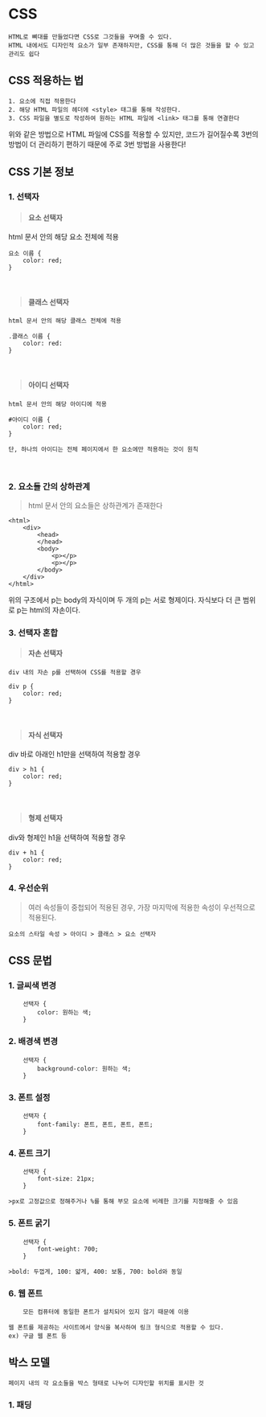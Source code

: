 # CSS

    HTML로 뼈대를 만들었다면 CSS로 그것들을 꾸며줄 수 있다.
    HTML 내에서도 디자인적 요소가 일부 존재하지만, CSS를 통해 더 많은 것들을 할 수 있고 관리도 쉽다

## CSS 적용하는 법

    1. 요소에 직접 적용한다
    2. 해당 HTML 파일의 헤더에 <style> 태그를 통해 작성한다.
    3. CSS 파일을 별도로 작성하여 원하는 HTML 파일에 <link> 태그를 통해 연결한다

위와 같은 방법으로 HTML 파일에 CSS를 적용할 수 있지만, 코드가 길어질수록 3번의 방법이 더 관리하기 편하기 때문에 주로 3번 방법을 사용한다!

## CSS 기본 정보

### 1. 선택자

>#### 요소 선택자
html 문서 안의 해당 요소 전체에 적용

    요소 이름 {
        color: red;
    }
<br>

>#### 클래스 선택자
    html 문서 안의 해당 클래스 전체에 적용

    .클래스 이름 {
        color: red:
    }

<br>

>#### 아이디 선택자
    html 문서 안의 해당 아이디에 적용

    #아이디 이름 {
        color: red;
    }

    단, 하나의 아이디는 전체 페이지에서 한 요소에만 적용하는 것이 원칙
<br>

### 2. 요소들 간의 상하관계

>html 문서 안의 요소들은 상하관계가 존재한다

    <html>
        <div>
            <head>
            </head>
            <body>
                <p></p>
                <p></p>
            </body>
        </div>
    </html>
   
위의 구조에서 p는 body의 자식이며 두 개의 p는 서로 형제이다.
자식보다 더 큰 범위로 p는 html의 자손이다.
<br>

### 3. 선택자 혼합

>#### 자손 선택자
    div 내의 자손 p를 선택하여 CSS를 적용할 경우

    div p {
        color: red;
    }
<br>

>#### 자식 선택자
div 바로 아래인 h1만을 선택하여 적용할 경우

    div > h1 {
        color: red;
    }
<br>

>#### 형제 선택자
div와 형제인 h1을 선택하여 적용할 경우

    div + h1 {
        color: red;
    }

### 4. 우선순위

>여러 속성들이 중첩되어 적용된 경우, 가장 마지막에 적용한 속성이 우선적으로 적용된다.

    요소의 스타일 속성 > 아이디 > 클래스 > 요소 선택자


## CSS 문법

### 1. 글씨색 변경

        선택자 {
            color: 원하는 색;
        }

### 2. 배경색 변경

        선택자 {
            background-color: 원하는 색;
        }

### 3. 폰트 설정

        선택자 {
            font-family: 폰트, 폰트, 폰트, 폰트;
        }

### 4. 폰트 크기

        선택자 {
            font-size: 21px;
        }

    >px로 고정값으로 정해주거나 %를 통해 부모 요소에 비례한 크기를 지정해줄 수 있음

### 5. 폰트 굵기

        선택자 {
            font-weight: 700;
        }
    
    >bold: 두껍게, 100: 얇게, 400: 보통, 700: bold와 동일

### 6. 웹 폰트

        모든 컴퓨터에 동일한 폰트가 설치되어 있지 않기 때문에 이용

    웹 폰트를 제공하는 사이트에서 양식을 복사하여 링크 형식으로 적용할 수 있다.
    ex) 구글 웹 폰트 등


## 박스 모델

    페이지 내의 각 요소들을 박스 형태로 나누어 디자인할 위치를 표시한 것

### 1. 패딩
